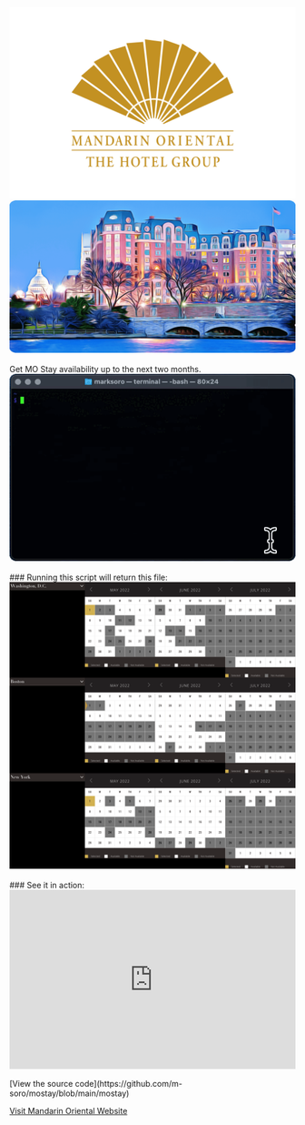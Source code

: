 <div class="anim"><img src="https://raw.githubusercontent.com/m-soro/mostay/main/files/logo4.png" alt="logo"></div>

<div class="anim"><img src="https://raw.githubusercontent.com/m-soro/mostay/main/files/mo_art.png" alt="mowas"></div>

<br>
Get MO Stay availability up to the next two months.

<div class="anim"><img src="https://raw.githubusercontent.com/m-soro/mostay/main/files/demo.gif" alt="demo"></div>

<br>
### Running this script will return this file:

<div class="anim"><img src="https://raw.githubusercontent.com/m-soro/mostay/main/files/mo_stay.png" alt="result"></div>

<br>
### See it in action:

<div class="anim">
<div style="padding:62.5% 0 0 0;position:relative;"><iframe src="https://player.vimeo.com/video/705228345?h=4c726b0299&amp;badge=0&amp;autopause=0&amp;player_id=0&amp;app_id=58479" frameborder="0" allow="autoplay; fullscreen; picture-in-picture" allowfullscreen style="position:absolute;top:0;left:0;width:100%;height:100%;" title="Demo"></iframe></div>
</div>

<script src="https://player.vimeo.com/api/player.js"></script>

<br>
[View the source code](https://github.com/m-soro/mostay/blob/main/mostay)

[Visit Mandarin Oriental Website](https://www.mandarinoriental.com/)

